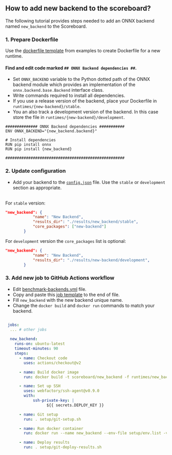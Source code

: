 <!--- SPDX-License-Identifier: Apache-2.0 -->

## How to add new backend to the scoreboard?

The following tutorial provides steps needed to add an ONNX backend named `new_backend` to the Scoreboard.

### 1. Prepare Dockerfile

Use the [dockerfile template](examples/Dockerfile) from examples to create Dockerfile for a new runtime.

#### Find and edit code marked `## ONNX Backend dependencies ##`.

* Set `ONNX_BACKEND` variable to the Python dotted path of the ONNX backend module which provides an
  implementation of the `onnx.backend.base.Backend` interface class.
* Write commands required to install all dependencies.
* If you use a release version of the backend, place your Dockerfile in `runtimes/{new-backend}/stable`.
* You an also track a development version of the backend. In this case store the file in `runtimes/{new-backend}/development`.

```
############## ONNX Backend dependencies ###########
ENV ONNX_BACKEND="{new_backend.backend}"

# Install dependencies
RUN pip install onnx
RUN pip install {new_backend}

####################################################
```

### 2. Update configuration
* Add your backend to the [`config.json`](setup/config.json) file. Use the `stable` or `development` section as appropriate.

<br/> For `stable` version:

```json
"new_backend": {
            "name": "New Backend",
            "results_dir": "./results/new_backend/stable",
            "core_packages": ["new-backend"]
        }
```

For `development` version the `core_packages` list is optional:

```json
"new_backend": {
            "name": "New Backend",
            "results_dir": "./results/new-backend/development",
        }
```

### 3. Add new job to GitHub Actions workflow

* Edit [benchmark-backends.yml](.github/workflows/benchmark-backends.yml) file.
* Copy and paste this [job template](examples/job.yml) to the end of file.
* Fill `new_backend` with the new backend unique name.
* Change the `docker build` and `docker run` commands to match your backend. 

```yml

 jobs:
  ... # other jobs
  
  new_backend:
    runs-on: ubuntu-latest
    timeout-minutes: 90
    steps:
      - name: Checkout code
        uses: actions/checkout@v2

      - name: Build docker image
        run: docker build -t scoreboard/new_backend -f runtimes/new_backend/stable/Dockerfile .

      - name: Set up SSH
        uses: webfactory/ssh-agent@v0.9.0
        with:
            ssh-private-key: |
                  ${{ secrets.DEPLOY_KEY }}

      - name: Git setup
        run: . setup/git-setup.sh

      - name: Run docker container
        run: docker run --name new_backend --env-file setup/env.list -v `pwd`/results/new_backend/stable:/root/results scoreboard/new_backend || true

      - name: Deploy results
        run: . setup/git-deploy-results.sh
```
